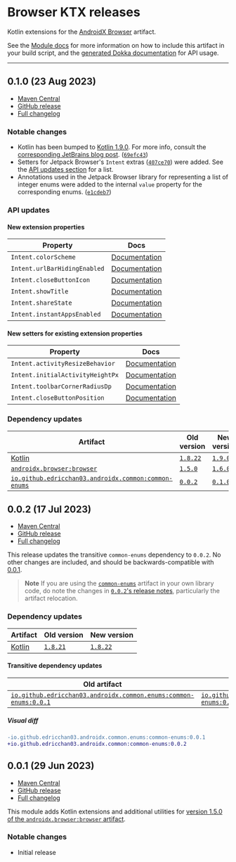 # Browser KTX releases

Kotlin extensions for
the [AndroidX Browser](https://developer.android.com/jetpack/androidx/releases/browser) artifact.

See the [Module docs](./Module.md) for more information on how to include this artifact in your
build script, and
the [generated Dokka documentation](https://edricchan03.github.io/androidx-ktx-extras/androidx/browser/browser-ktx/index.html)
for API usage.

---

<a name="0.1.0"></a>

## 0.1.0 (23 Aug 2023)

* [Maven Central](https://central.sonatype.com/artifact/io.github.edricchan03.androidx.browser/browser-ktx/0.1.0)
* [GitHub release](https://github.com/EdricChan03/androidx-ktx-extras/releases/tag/browser-ktx@0.1.0)
* [Full changelog](https://github.com/EdricChan03/androidx-ktx-extras/compare/browser-ktx@0.0.2...browser-ktx@0.1.0)

### Notable changes

* Kotlin has been bumped to [Kotlin 1.9.0](https://kotlinlang.org/docs/whatsnew19.html). For more info, consult the
  [corresponding JetBrains blog post](https://blog.jetbrains.com/kotlin/2023/07/kotlin-1-9-0-released/). ([`69efc43`](https://github.com/EdricChan03/androidx-ktx-extras/commit/69efc435b43b027083ec92c67ed4a43d2dee8f77))
* Setters for Jetpack Browser's `Intent` extras
  ([`407ce70`](https://github.com/EdricChan03/androidx-ktx-extras/commit/407ce701e7ac4073b7b98c2ecaf126367d3e5bca)) were added.
  See the [API updates section](#api-updates) for a list.
* Annotations used in the Jetpack Browser library for representing a list of integer enums were added to the internal `value` property
  for the corresponding enums. ([`e1cdeb7`](https://github.com/EdricChan03/androidx-ktx-extras/commit/e1cdeb7d37698a55f914461b7f96296e7ddeb48c))

### API updates

#### New extension properties

Property | Docs
---|---
`Intent.colorScheme` | [Documentation](https://edricchan03.github.io/androidx-ktx-extras/androidx/browser/browser-ktx/io.github.edricchan03.androidx.browser.ktx/color-scheme.html)
`Intent.urlBarHidingEnabled` | [Documentation](https://edricchan03.github.io/androidx-ktx-extras/androidx/browser/browser-ktx/io.github.edricchan03.androidx.browser.ktx/url-bar-hiding-enabled.html)
`Intent.closeButtonIcon` | [Documentation](https://edricchan03.github.io/androidx-ktx-extras/androidx/browser/browser-ktx/io.github.edricchan03.androidx.browser.ktx/close-button-icon.html)
`Intent.showTitle` | [Documentation](https://edricchan03.github.io/androidx-ktx-extras/androidx/browser/browser-ktx/io.github.edricchan03.androidx.browser.ktx/show-title.html)
`Intent.shareState` | [Documentation](https://edricchan03.github.io/androidx-ktx-extras/androidx/browser/browser-ktx/io.github.edricchan03.androidx.browser.ktx/share-state.html)
`Intent.instantAppsEnabled` | [Documentation](https://edricchan03.github.io/androidx-ktx-extras/androidx/browser/browser-ktx/io.github.edricchan03.androidx.browser.ktx/instant-apps-enabled.html)

#### New setters for existing extension properties

Property | Docs
---|---
`Intent.activityResizeBehavior` | [Documentation](https://edricchan03.github.io/androidx-ktx-extras/androidx/browser/browser-ktx/io.github.edricchan03.androidx.browser.ktx/activity-resize-behavior.html)
`Intent.initialActivityHeightPx` | [Documentation](https://edricchan03.github.io/androidx-ktx-extras/androidx/browser/browser-ktx/io.github.edricchan03.androidx.browser.ktx/initial-activity-height-px.html)
`Intent.toolbarCornerRadiusDp` | [Documentation](https://edricchan03.github.io/androidx-ktx-extras/androidx/browser/browser-ktx/io.github.edricchan03.androidx.browser.ktx/toolbar-corner-radius-dp.html)
`Intent.closeButtonPosition` | [Documentation](https://edricchan03.github.io/androidx-ktx-extras/androidx/browser/browser-ktx/io.github.edricchan03.androidx.browser.ktx/close-button-position.html)

### Dependency updates

Artifact | Old version | New version
---|---|---
[Kotlin](https://kotlinlang.org) | [`1.8.22`](https://github.com/JetBrains/kotlin/releases/tag/v1.8.22) | [`1.9.0`](https://github.com/JetBrains/kotlin/releases/tag/v1.9.0)
[`androidx.browser:browser`](https://developer.android.com/jetpack/androidx/releases/browser) | [`1.5.0`](https://developer.android.com/jetpack/androidx/releases/browser#1.5.0) | [`1.6.0`](https://developer.android.com/jetpack/androidx/releases/browser#1.6.0)
[`io.github.edricchan03.androidx.common:common-enums`](https://central.sonatype.com/artifact/io.github.edricchan03.androidx.common.enums/common-enums) | [`0.0.2`](https://central.sonatype.com/artifact/io.github.edricchan03.androidx.common.enums/common-enums/0.0.2) | [`0.1.0`](https://central.sonatype.com/artifact/io.github.edricchan03.androidx.common/common-enums/0.1.0)

<a name="0.0.2"></a>

## 0.0.2 (17 Jul 2023)

* [Maven Central](https://central.sonatype.com/artifact/io.github.edricchan03.androidx.browser/browser-ktx/0.0.2)
* [GitHub release](https://github.com/EdricChan03/androidx-ktx-extras/releases/tag/browser-ktx@0.0.2)
* [Full changelog](https://github.com/EdricChan03/androidx-ktx-extras/compare/browser-ktx@0.0.1...browser-ktx@0.0.2)

This release updates the transitive `common-enums` dependency to `0.0.2`. No other
changes are included, and should be backwards-compatible with [0.0.1](#001-29-jun-2023).

> **Note**
> If you are using the [`common-enums`](../../common/common-enums) artifact in your own
> library code, do note the changes in
[`0.0.2`'s release notes](../../common/common-enums/CHANGELOG.md#002-8-jul-2023), particularly
> the artifact relocation.

### Dependency updates

Artifact | Old version | New version
---|---|---
[Kotlin](https://kotlinlang.org) | [`1.8.21`](https://github.com/JetBrains/kotlin/releases/tag/v1.8.21) | [`1.8.22`](https://github.com/JetBrains/kotlin/releases/tag/v1.8.22)

#### Transitive dependency updates

Old artifact | New artifact
---|---
[`io.github.edricchan03.androidx.common.enums:common-enums:0.0.1`](https://central.sonatype.com/artifact/io.github.edricchan03.androidx.common.enums/common-enums/0.0.1) | [`io.github.edricchan03.androidx.common:common-enums:0.0.2`](https://central.sonatype.com/artifact/io.github.edricchan03.androidx.common/common-enums/0.0.2)

##### Visual diff

```diff
-io.github.edricchan03.androidx.common.enums:common-enums:0.0.1
+io.github.edricchan03.androidx.common:common-enums:0.0.2
```

<a name="0.0.1"></a>

## 0.0.1 (29 Jun 2023)

* [Maven Central](https://central.sonatype.com/artifact/io.github.edricchan03.androidx.browser/browser-ktx/0.0.1)
* [GitHub release](https://github.com/EdricChan03/androidx-ktx-extras/releases/tag/browser-ktx@0.0.1)
* [Full changelog](https://github.com/EdricChan03/androidx-ktx-extras/commits/browser-ktx@0.0.1)

This module adds Kotlin extensions and additional utilities
for [version 1.5.0 of the `androidx.browser:browser` artifact](https://developer.android.com/jetpack/androidx/releases/browser#1.5.0).

### Notable changes

* Initial release

